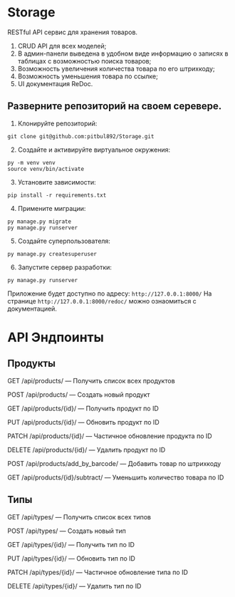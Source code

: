 # Storage
RESTful API сервис для хранения товаров.

1.  CRUD API для всех моделей;
2. В админ-панели выведена в удобном виде информацию о записях в таблицах с возможностью поиска товаров;
3. Возможность увеличения количества товара по его штрихкоду;
4. Возможность уменьшения товара по ссылке;
5. UI документация ReDoc.

## Разверните репозиторий на своем серевере.

1. Клонируйте репозиторий:
```
git clone git@github.com:pitbul892/Storage.git
```
2. Создайте и активируйте виртуальное окружения:
```
py -m venv venv
source venv/bin/activate
```
3. Установите зависимости:
```
pip install -r requirements.txt
```
4. Примените миграции:
```
py manage.py migrate
py manage.py runserver
```
5. Создайте суперпользователя:
```
py manage.py createsuperuser
```
6. Запустите сервер разработки:
```
py manage.py runserver
```
Приложение будет доступно по адресу: ```http://127.0.0.1:8000/```
На странице ```http://127.0.0.1:8000/redoc/``` можно ознаомиться с документацией.
# API Эндпоинты
## Продукты
GET    /api/products/                  — Получить список всех продуктов

POST   /api/products/                  — Создать новый продукт

GET    /api/products/{id}/             — Получить продукт по ID

PUT    /api/products/{id}/             — Обновить продукт по ID

PATCH  /api/products/{id}/             — Частичное обновление продукта по ID

DELETE /api/products/{id}/             — Удалить продукт по ID

POST   /api/products/add_by_barcode/   — Добавить товар по штрихкоду

GET    /api/products/{id}/subtract/    — Уменьшить количество товара по ID


## Типы
GET    /api/types/                     — Получить список всех типов

POST   /api/types/                     — Создать новый тип

GET    /api/types/{id}/                — Получить тип по ID

PUT    /api/types/{id}/                — Обновить тип по ID

PATCH  /api/types/{id}/                — Частичное обновление типа по ID

DELETE /api/types/{id}/                — Удалить тип по ID
